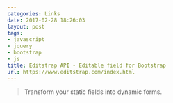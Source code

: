 ```yaml
---
categories: Links
date: 2017-02-28 18:26:03
layout: post
tags:
- javascript
- jquery
- bootstrap
- js
title: Editstrap API - Editable field for Bootstrap
url: https://www.editstrap.com/index.html
---
```


> Transform your static fields into dynamic forms.
